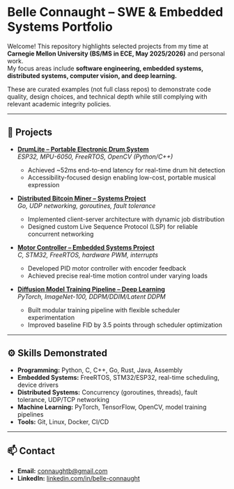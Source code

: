 # Belle Connaught – SWE & Embedded Systems Portfolio

Welcome! This repository highlights selected projects from my time at **Carnegie Mellon University (BS/MS in ECE, May 2025/2026)** and personal work.  
My focus areas include **software engineering, embedded systems, distributed systems, computer vision, and deep learning.**  

These are curated examples (not full class repos) to demonstrate code quality, design choices, and technical depth while still complying with relevant academic integrity policies.  

---

## 📂 Projects

- [**DrumLite – Portable Electronic Drum System**](DrumLite/README.md)  
  *ESP32, MPU-6050, FreeRTOS, OpenCV (Python/C++)*  
  - Achieved ~52ms end-to-end latency for real-time drum hit detection  
  - Accessibility-focused design enabling low-cost, portable musical expression  

- [**Distributed Bitcoin Miner – Systems Project**](DistributedMiner/README.md)  
  *Go, UDP networking, goroutines, fault tolerance*  
  - Implemented client-server architecture with dynamic job distribution  
  - Designed custom Live Sequence Protocol (LSP) for reliable concurrent networking  

- [**Motor Controller – Embedded Systems Project**](MotorController/README.md)  
  *C, STM32, FreeRTOS, hardware PWM, interrupts*  
  - Developed PID motor controller with encoder feedback  
  - Achieved precise real-time motion control under varying loads  

- [**Diffusion Model Training Pipeline – Deep Learning**](DiffusionPipeline/README.md)  
  *PyTorch, ImageNet-100, DDPM/DDIM/Latent DDPM*  
  - Built modular training pipeline with flexible scheduler experimentation  
  - Improved baseline FID by 3.5 points through scheduler optimization  

---

## ⚙️ Skills Demonstrated
- **Programming:** Python, C, C++, Go, Rust, Java, Assembly  
- **Embedded Systems:** FreeRTOS, STM32/ESP32, real-time scheduling, device drivers  
- **Distributed Systems:** Concurrency (goroutines, threads), fault tolerance, UDP/TCP networking  
- **Machine Learning:** PyTorch, TensorFlow, OpenCV, model training pipelines  
- **Tools:** Git, Linux, Docker, CI/CD  

---

## 📫 Contact
- **Email:** connaughtb@gmail.com  
- **LinkedIn:** [linkedin.com/in/belle-connaught](https://linkedin.com/in/belle-connaught)  
